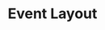 ---
layout: page
title: Event Layout
phase: 1
time-required: ~6hrs
notes:
- Content: making own calls in phase 1, content team edits in May.
- Style: not started
---